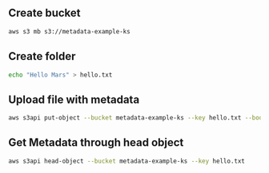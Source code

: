 
## Create bucket
```sh
aws s3 mb s3://metadata-example-ks
```

## Create folder
```sh
echo "Hello Mars" > hello.txt
```

## Upload file with metadata
```sh
aws s3api put-object --bucket metadata-example-ks --key hello.txt --body hello.txt --metadata Planet=Mars
```

## Get Metadata through head object

```sh
aws s3api head-object --bucket metadata-example-ks --key hello.txt
```